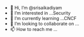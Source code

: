 - 👋 Hi, I’m @srisaikadiyam
- 👀 I’m interested in ...Security
- 🌱 I’m currently learning ...CNCF
- 💞️ I’m looking to collaborate on ...
- 📫 How to reach me ...

<!---
srisaikadiyam/srisaikadiyam is a ✨ special ✨ repository because its `README.md` (this file) appears on your GitHub profile.
You can click the Preview link to take a look at your changes.
--->
